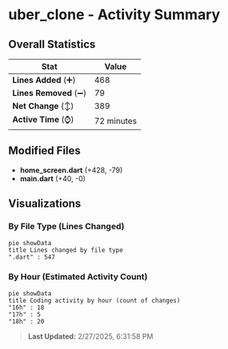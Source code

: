 # uber_clone - Activity Summary 

## Overall Statistics

| Stat                   | Value                                                             |
| ---------------------- | ----------------------------------------------------------------- |
| **Lines Added** (➕)   | 468                                          |
| **Lines Removed** (➖) | 79                                        |
| **Net Change** (↕)    | 389                |
| **Active Time** (⌚)   | 72 minutes |


## Modified Files
- **home_screen.dart** (+428, -79)
- **main.dart** (+40, -0)

## Visualizations

### By File Type (Lines Changed)

```mermaid
pie showData
title Lines changed by file type
".dart" : 547
```

### By Hour (Estimated Activity Count)

```mermaid
pie showData
title Coding activity by hour (count of changes)
"16h" : 18
"17h" : 5
"18h" : 20
```


> **Last Updated:** 2/27/2025, 6:31:58 PM